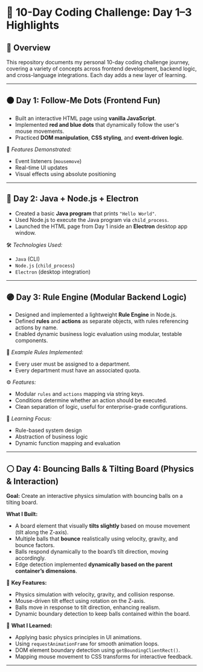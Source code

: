 # 🚀 10-Day Coding Challenge: Day 1–3 Highlights

## 📖 Overview

This repository documents my personal 10-day coding challenge journey, covering a variety of concepts across frontend development, backend logic, and cross-language integrations. Each day adds a new layer of learning.

---

## 🟠 Day 1: Follow-Me Dots (Frontend Fun)

- Built an interactive HTML page using **vanilla JavaScript**.
- Implemented **red and blue dots** that dynamically follow the user's mouse movements.
- Practiced **DOM manipulation**, **CSS styling**, and **event-driven logic**.

📸 *Features Demonstrated:*
- Event listeners (`mousemove`)
- Real-time UI updates
- Visual effects using absolute positioning

---

## 🔵 Day 2: Java + Node.js + Electron

- Created a basic **Java program** that prints `"Hello World"`.
- Used Node.js to execute the Java program via `child_process`.
- Launched the HTML page from Day 1 inside an **Electron** desktop app window.

🛠 *Technologies Used:*
- `Java` (CLI)
- `Node.js` (`child_process`)
- `Electron` (desktop integration)

---

## 🟣 Day 3: Rule Engine (Modular Backend Logic)

- Designed and implemented a lightweight **Rule Engine** in Node.js.
- Defined **rules** and **actions** as separate objects, with rules referencing actions by name.
- Enabled dynamic business logic evaluation using modular, testable components.

🔁 *Example Rules Implemented:*
- Every user must be assigned to a department.
- Every department must have an associated quota.

⚙️ *Features:*
- Modular `rules` and `actions` mapping via string keys.
- Conditions determine whether an action should be executed.
- Clean separation of logic, useful for enterprise-grade configurations.

🧠 *Learning Focus:*
- Rule-based system design
- Abstraction of business logic
- Dynamic function mapping and evaluation

---

## ⚪ Day 4: Bouncing Balls & Tilting Board (Physics & Interaction)

**Goal:** Create an interactive physics simulation with bouncing balls on a tilting board.

**What I Built:**
- A board element that visually **tilts slightly** based on mouse movement (tilt along the Z-axis).
- Multiple balls that **bounce** realistically using velocity, gravity, and bounce factors.
- Balls respond dynamically to the board’s tilt direction, moving accordingly.
- Edge detection implemented **dynamically based on the parent container’s dimensions**.

🎯 **Key Features:**
- Physics simulation with velocity, gravity, and collision response.
- Mouse-driven tilt effect using rotation on the Z-axis.
- Balls move in response to tilt direction, enhancing realism.
- Dynamic boundary detection to keep balls contained within the board.

🧠 **What I Learned:**
- Applying basic physics principles in UI animations.
- Using `requestAnimationFrame` for smooth animation loops.
- DOM element boundary detection using `getBoundingClientRect()`.
- Mapping mouse movement to CSS transforms for interactive feedback.

---
